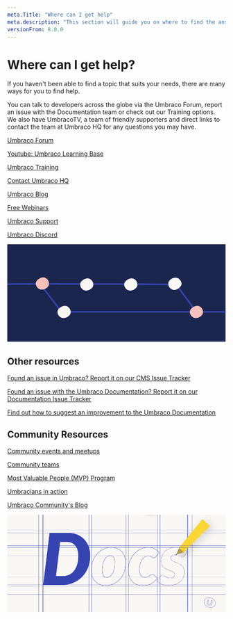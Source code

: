 ```yaml
---
meta.Title: "Where can I get help" 
meta.description: "This section will guide you on where to find the answers for any questions you may have."
versionFrom: 8.0.0
---
```

# Where can I get help?

If you haven't been able to find a topic that suits your needs, there are many ways for you to find help.

You can talk to developers across the globe via the Umbraco Forum, report an issue with the Documentation team or check out our Training options. We also have UmbracoTV, a team of friendly supporters and direct links to contact the team at Umbraco HQ for any questions you may have.

[Umbraco Forum](https://our.umbraco.com/forum/)

[Youtube: Umbraco Learning Base](https://www.youtube.com/c/UmbracoLearningBase)

[Umbraco Training](https://umbraco.com/training/)

[Contact Umbraco HQ](https://umbraco.com/contact-us/)

[Umbraco Blog](https://umbraco.com/blog/)

[Free Webinars](https://umbraco.com/products/free-umbraco-webinars/)

[Umbraco Support](https://umbraco.com/products/umbraco-support/what-is-umbraco-support/)

[Umbraco Discord](https://discord.gg/umbraco)

![Umbraco support](images/U_PRs.png)

## Other resources

[Found an issue in Umbraco? Report it on our CMS Issue Tracker](https://github.com/umbraco/Umbraco-CMS/issues)

[Found an issue with the Umbraco Documentation? Report it on our Documentation Issue Tracker](https://github.com/umbraco/UmbracoDocs/issues)

[Find out how to suggest an improvement to the Umbraco Documentation](../contribute/README.md)

## Community Resources

[Community events and meetups](https://community.umbraco.com/events/)

[Community teams](https://community.umbraco.com/community-teams/)

[Most Valuable People (MVP) Program](https://community.umbraco.com/mvp-program/)

[Umbracians in action](https://community.umbraco.com/umbracians-in-action/)

[Umbraco Community's Blog](https://umbraco.com/blog/category/community)

![Umbraco community](images/U_Docs.png)
